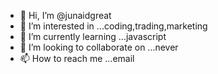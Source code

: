 - 👋 Hi, I’m @junaidgreat
- 👀 I’m interested in ...coding,trading,marketing
- 🌱 I’m currently learning ...javascript
- 💞️ I’m looking to collaborate on ...never
- 📫 How to reach me ...email

<!---
junaidgreat/junaidgreat is a ✨ special ✨ repository because its `README.md` (this file) appears on your GitHub profile.
You can click the Preview link to take a look at your changes.
--->
